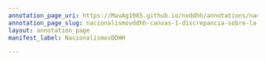 ```yaml
---
annotation_page_uri: https://MauAg1985.github.io/nvddhh/annotations/nacionalismovddhh-canvas-1-discrepancia-sobre-la-firma-del-testigo-y-datos.json
annotation_page_slug: nacionalismovddhh-canvas-1-discrepancia-sobre-la-firma-del-testigo-y-datos
layout: annotation_page
manifest_label: NacionalismovDDHH

---
```

